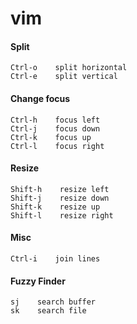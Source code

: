 # vim

#### Split

    Ctrl-o    split horizontal
    Ctrl-e    split vertical

#### Change focus

    Ctrl-h    focus left
    Ctrl-j    focus down
    Ctrl-k    focus up
    Ctrl-l    focus right

#### Resize

    Shift-h    resize left
    Shift-j    resize down
    Shift-k    resize up
    Shift-l    resize right

#### Misc

    Ctrl-i    join lines

#### Fuzzy Finder

    sj    search buffer
    sk    search file
